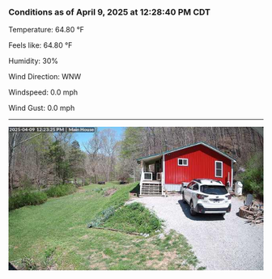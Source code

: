 ### Conditions as of April 9, 2025 at 12:28:40 PM CDT 

Temperature: 64.80 &deg;F

Feels like: 64.80 &deg;F

Humidity: 30%

Wind Direction: WNW

Windspeed: 0.0 mph

Wind Gust: 0.0 mph

---

<img src="./images/latest.jpeg"/>

